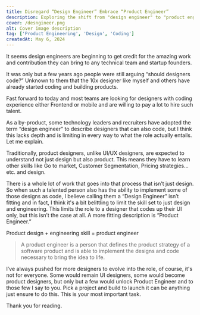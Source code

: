 ```yaml
---
title: Disregard “Design Engineer” Embrace “Product Engineer”
description: Exploring the shift from "design engineer" to "product engineer" and the evolving role of designers with coding experience in technical teams and startups.
cover: /desngineer.png
alt: Cover image description
tag: ['Product Engineering', 'Design', 'Coding']
createdAt: May 6, 2024
---
```


It seems design engineers are beginning to get credit for the amazing work and contribution they can bring to any technical team and startup founders.

It was only but a few years ago people were still arguing “should designers code?” Unknown to them that the 10x designer like myself and others have already started coding and building products.

Fast forward to today and most teams are looking for designers with coding experience either Frontend or mobile and are willing to pay a lot to hire such talent.

As a by-product, some technology leaders and recruiters have adopted the term “design engineer” to describe designers that can also code, but I think this lacks depth and is limiting in every way to what the role actually entails. Let me explain.

Traditionally, product designers, unlike UI/UX designers, are expected to understand not just design but also product. This means they have to learn other skills like Go to market, Customer Segmentation, Pricing strategies…etc. and design.

There is a whole lot of work that goes into that process that isn’t just design. So when such a talented person also has the ability to implement some of those designs as code, I believe calling them a “Design Engineer” isn’t fitting and in fact, I think it's a bit belittling to limit the skill set to just design and engineering. This limits the role to a designer that codes up their UI only, but this isn’t the case at all. A more fitting description is “Product Engineer.”

Product design + engineering skill = product engineer

> A product engineer is a person that defines the product strategy of a software product and is able to implement the designs and code necessary to bring the idea to life.

I’ve always pushed for more designers to evolve into the role, of course, it's not for everyone. Some would remain UI designers, some would become product designers, but only but a few would unlock Product Engineer and to those few I say to you. Pick a project and build to launch it can be anything just ensure to do this. This is your most important task.

Thank you for reading.
